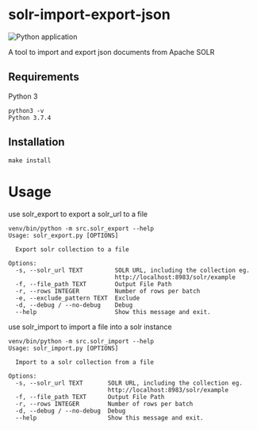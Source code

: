 # solr-import-export-json
![Python application](https://github.com/minhd/solr-import-export-json/workflows/Python%20application/badge.svg?branch=master)

A tool to import and export json documents from Apache SOLR

## Requirements
Python 3
```
python3 -v
Python 3.7.4
```

## Installation
```
make install
```
# Usage

use solr_export to export a solr_url to a file
```
venv/bin/python -m src.solr_export --help
Usage: solr_export.py [OPTIONS]

  Export solr collection to a file

Options:
  -s, --solr_url TEXT         SOLR URL, including the collection eg.
                              http://localhost:8983/solr/example
  -f, --file_path TEXT        Output File Path
  -r, --rows INTEGER          Number of rows per batch
  -e, --exclude_pattern TEXT  Exclude
  -d, --debug / --no-debug    Debug
  --help                      Show this message and exit.
```

use solr_import to import a file into a solr instance
```
venv/bin/python -m src.solr_import --help
Usage: solr_import.py [OPTIONS]

  Import to a solr collection from a file

Options:
  -s, --solr_url TEXT       SOLR URL, including the collection eg.
                            http://localhost:8983/solr/example
  -f, --file_path TEXT      Output File Path
  -r, --rows INTEGER        Number of rows per batch
  -d, --debug / --no-debug  Debug
  --help                    Show this message and exit.
```